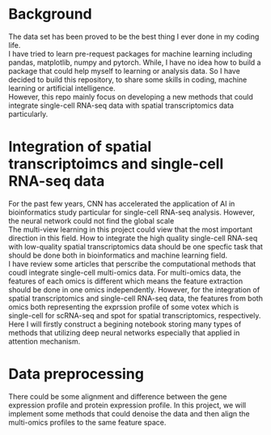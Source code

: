 # Background
The data set has been proved to be the best thing I ever done in my coding life.  
I have tried to learn pre-request packages for machine learning including pandas, matplotlib, numpy and pytorch. While, I have no idea how to build a package that could help myself to learning or analysis data. So I have decided to build this repository, to share some skills in coding, machine learning or artificial intelligence.  
However, this repo mainly focus on developing a new methods that could integrate single-cell RNA-seq data with spatial transcriptomics data particularly.  
# Integration of spatial transcriptoimcs and single-cell RNA-seq data
For the past few years, CNN has accelerated the application of AI in bioinformatics study particular for single-cell RNA-seq analysis. However, the neural network could not find the global scale   
The multi-view learning in this project could view that the most important direction in this field. How to integrate the high quality single-cell RNA-seq with low-quality spatial transcriptomics data should be one specfic task that should be done both in bioinformatics and machine learning field.  
I have review some articles that perscribe the computational methods that coudl integrate single-cell multi-omics data. For multi-omics data, the features of each omics is different which means the feature extraction should be done in one omics independently. However, for the integration of spatial transcriptomics and single-cell RNA-seq data, the features from both omics both representing the exprssion profile of some votex which is single-cell for scRNA-seq and spot for spatial transcriptomics, respectively. 
Here I will firstly construct a begining notebook storing many types of methods that utilizing deep neural networks especially that applied in attention mechanism. 

# Data preprocessing
There could be some alignment and difference between the gene expression profile and protein expression profile. In this project, we will implement some methods that could denoise the data and then align the multi-omics profiles to the same feature space.
